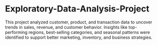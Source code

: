 # Exploratory-Data-Analysis-Project
This project analyzed customer, product, and transaction data to uncover trends in sales, revenue, and customer behavior. Insights like top-performing regions, best-selling categories, and seasonal patterns were identified to support better marketing, inventory, and business strategies.
